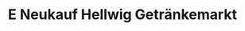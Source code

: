 ---
title: "E Neukauf Hellwig Getränkemarkt"
url: /bad-hersfeld/e-neukauf-hellwig-getraenkemarkt/
shop: Getränke
---